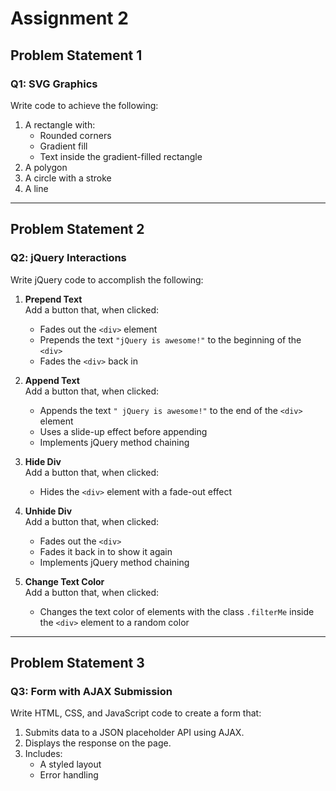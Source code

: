 # Assignment 2

## Problem Statement 1

### Q1: SVG Graphics

Write code to achieve the following:

1. A rectangle with:
   - Rounded corners
   - Gradient fill
   - Text inside the gradient-filled rectangle
2. A polygon
3. A circle with a stroke
4. A line

---

## Problem Statement 2

### Q2: jQuery Interactions

Write jQuery code to accomplish the following:

1. **Prepend Text**  
   Add a button that, when clicked:

   - Fades out the `<div>` element
   - Prepends the text `"jQuery is awesome!"` to the beginning of the `<div>`
   - Fades the `<div>` back in

2. **Append Text**  
   Add a button that, when clicked:

   - Appends the text `" jQuery is awesome!"` to the end of the `<div>` element
   - Uses a slide-up effect before appending
   - Implements jQuery method chaining

3. **Hide Div**  
   Add a button that, when clicked:

   - Hides the `<div>` element with a fade-out effect

4. **Unhide Div**  
   Add a button that, when clicked:

   - Fades out the `<div>`
   - Fades it back in to show it again
   - Implements jQuery method chaining

5. **Change Text Color**  
   Add a button that, when clicked:
   - Changes the text color of elements with the class `.filterMe` inside the `<div>` element to a random color

---

## Problem Statement 3

### Q3: Form with AJAX Submission

Write HTML, CSS, and JavaScript code to create a form that:

1. Submits data to a JSON placeholder API using AJAX.
2. Displays the response on the page.
3. Includes:
   - A styled layout
   - Error handling
